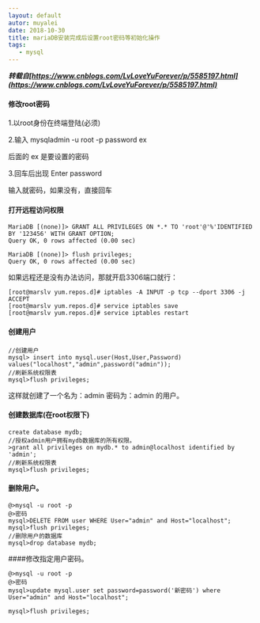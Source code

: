 ```yaml
---
layout: default
autor: muyalei
date: 2018-10-30
title: mariaDB安装完成后设置root密码等初始化操作
tags:
   - mysql
---
```


***转载自[https://www.cnblogs.com/LvLoveYuForever/p/5585197.html](https://www.cnblogs.com/LvLoveYuForever/p/5585197.html)***

#### 修改root密码
1.以root身份在终端登陆(必须)

2.输入 mysqladmin -u root -p password ex

后面的 ex 是要设置的密码

3.回车后出现 Enter password 

输入就密码，如果没有，直接回车

 

#### 打开远程访问权限
```
MariaDB [(none)]> GRANT ALL PRIVILEGES ON *.* TO 'root'@'%'IDENTIFIED BY '123456' WITH GRANT OPTION;
Query OK, 0 rows affected (0.00 sec)

MariaDB [(none)]> flush privileges;
Query OK, 0 rows affected (0.00 sec)
```
如果远程还是没有办法访问，那就开启3306端口就行：
```
[root@marslv yum.repos.d]# iptables -A INPUT -p tcp --dport 3306 -j ACCEPT
[root@marslv yum.repos.d]# service iptables save
[root@marslv yum.repos.d]# service iptables restart
```
 

#### 创建用户
```
//创建用户
mysql> insert into mysql.user(Host,User,Password) values("localhost","admin",password("admin"));
//刷新系统权限表
mysql>flush privileges;
```
这样就创建了一个名为：admin  密码为：admin  的用户。


#### 创建数据库(在root权限下)
```
create database mydb;
//授权admin用户拥有mydb数据库的所有权限。
>grant all privileges on mydb.* to admin@localhost identified by 'admin';
//刷新系统权限表
mysql>flush privileges;
```


#### 删除用户。
```
@>mysql -u root -p
@>密码
mysql>DELETE FROM user WHERE User="admin" and Host="localhost";
mysql>flush privileges;
//删除用户的数据库
mysql>drop database mydb;
```


####修改指定用户密码。
```
@>mysql -u root -p
@>密码
mysql>update mysql.user set password=password('新密码') where User="admin" and Host="localhost";

mysql>flush privileges;
```
